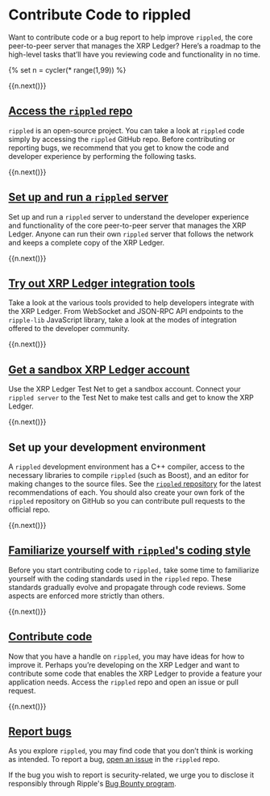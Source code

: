 # Contribute Code to rippled

Want to contribute code or a bug report to help improve `rippled`, the core peer-to-peer server that manages the XRP Ledger? Here’s a roadmap to the high-level tasks that’ll have you reviewing code and functionality in no time.

{% set n = cycler(* range(1,99)) %}


<span class="use-case-step-num">{{n.next()}}</span>
## [Access the `rippled` repo](https://github.com/ripple/rippled)

`rippled` is an open-source project. You can take a look at `rippled` code simply by accessing the `rippled` GitHub repo. Before contributing or reporting bugs, we recommend that you get to know the code and developer experience by performing the following tasks.


<span class="use-case-step-num">{{n.next()}}</span>
## [Set up and run a `rippled` server](manage-the-rippled-server.html)

Set up and run a `rippled` server to understand the developer experience and functionality of the core peer-to-peer server that manages the XRP Ledger. Anyone can run their own `rippled` server that follows the network and keeps a complete copy of the XRP Ledger.


<span class="use-case-step-num">{{n.next()}}</span>
## [Try out XRP Ledger integration tools](get-started-with-the-rippled-api.html)

Take a look at the various tools provided to help developers integrate with the XRP Ledger. From WebSocket and JSON-RPC API endpoints to the `ripple-lib` JavaScript library, take a look at the modes of integration offered to the developer community.


<span class="use-case-step-num">{{n.next()}}</span>
## [Get a sandbox XRP Ledger account](xrp-test-net-faucet.html)

Use the XRP Ledger Test Net to get a sandbox account. Connect your `rippled server` to the Test Net to make test calls and get to know the XRP Ledger.


<span class="use-case-step-num">{{n.next()}}</span>
## Set up your development environment

A `rippled` development environment has a C++ compiler, access to the necessary libraries to compile `rippled` (such as Boost), and an editor for making changes to the source files. See the [`rippled` repository](https://github.com/ripple/rippled) for the latest recommendations of each. You should also create your own fork of the `rippled` repository on GitHub so you can contribute pull requests to the official repo. <!-- for future, awaiting links to a few rippled repo md files - Nik -->


<span class="use-case-step-num">{{n.next()}}</span>
## [Familiarize yourself with `rippled`'s coding style](https://github.com/ripple/rippled/blob/develop/docs/CodingStyle.md)

Before you start contributing code to `rippled,` take some time to familiarize yourself with the coding standards used in the `rippled` repo. These standards gradually evolve and propagate through code reviews. Some aspects are enforced more strictly than others.


<span class="use-case-step-num">{{n.next()}}</span>
## [Contribute code](https://github.com/ripple/rippled/pulls)

Now that you have a handle on `rippled`, you may have ideas for how to improve it. Perhaps you’re developing on the XRP Ledger and want to contribute some code that enables the XRP Ledger to provide a feature your application needs. Access the `rippled` repo and open an issue or pull request.


<span class="use-case-step-num">{{n.next()}}</span>
## [Report bugs](https://github.com/ripple/rippled/issues)

As you explore `rippled`, you may find code that you don’t think is working as intended. To report a bug, [open an issue](https://github.com/ripple/rippled/issues) in the `rippled` repo.

If the bug you wish to report is security-related, we urge you to disclose it responsibly through Ripple's [Bug Bounty program](https://ripple.com/bug-bounty/).
